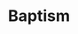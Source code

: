 ---
path: "/services/baptism"
title: "Baptism"
image: "headPriest.jpg"
description: "Please send me a desciption to add for this topic. Any info that will be usefull to know before conntacting the church about this service"
---